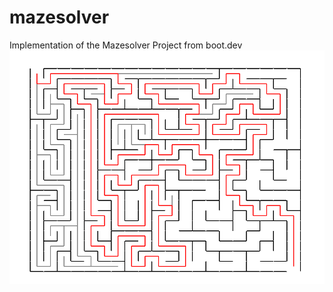 # mazesolver

Implementation of the Mazesolver Project from boot.dev
![Maze Solver](https://github.com/Lunnaris01/mazesolver/blob/main/solvedmaze.png)
